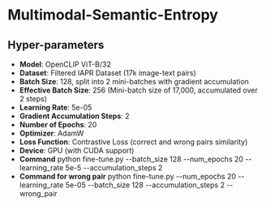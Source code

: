 # Multimodal-Semantic-Entropy

## Hyper-parameters

- **Model**: OpenCLIP ViT-B/32
- **Dataset**: Filtered IAPR Dataset (17k image-text pairs)
- **Batch Size**: 128, split into 2 mini-batches with gradient accumulation
- **Effective Batch Size**: 256 (Mini-batch size of 17,000, accumulated over 2 steps)
- **Learning Rate**: 5e-05
- **Gradient Accumulation Steps**: 2
- **Number of Epochs**: 20
- **Optimizer**: AdamW
- **Loss Function**: Contrastive Loss (correct and wrong pairs similarity)
- **Device**: GPU (with CUDA support)
- **Command** python fine-tune.py --batch_size 128 --num_epochs 20 --learning_rate 5e-5 --accumulation_steps 2
- **Command for wrong pair** python fine-tune.py --num_epochs 20 --learning_rate 5e-05 --batch_size 128 --accumulation_steps 2 --wrong_pair

